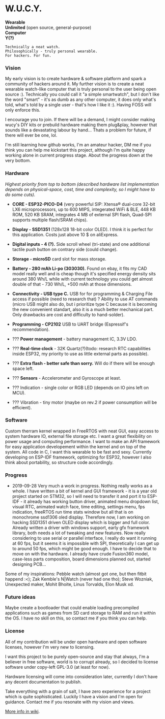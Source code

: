 # W.U.C.Y.  

  **Wearable**  
  **Unlimited** (open source, general-purpose)  
  **Computer**  
  **Y(?)**  

`Technically a neat watch.`  
`Philosophically - truly personal wearable.`  
`For hackers. For fun.`  
 
### Vision

My early vision is to create hardware & software platform and spark a community of hackers around it. 
My further vision is to create a neat wearable watch-like computer that is truly personal to the user being open source :). Technically you could call it "a simple smartwatch", but I don't like the word "smart" - it's as dumb as any other computer, it does only what's told, what's told by a single user - that's how I like it :). Having FOSS will only enforce this.

I encourage you to join. If there will be a demand, I might consider making wucy's DIY kits or prebuild hardware making them plug&play, however that sounds like a devastating labour by hand... Thats a problem for future, if there will ever be one, lol.

I'm still learning how github works, I'm an amateur hacker, DM me if you think you can help me kickstart this project, although I'm quite happy working alone in current progress stage. About the progress down at the very bottom.

### Hardware

_Highest priority from top to bottom 
(described hardware list implementation depends on physical-space, cost, time and complexity, so I might have to do some cuts)._

* **CORE - ESP32-PICO-D4** (very powerful SIP: Xtensa® dual-core 32-bit LX6 microprocessors, up to 600 MIPS, integerated WiFi & BLE, 448 KB ROM, 520 KB SRAM, integrates 4 MB of external SPI flash, Quad-SPI supports multiple flash/SRAM chips).
* **Display - SSD1351** (128x128 18-bit color OLED). I think it is perfect for this application. Costs just above 10 $ on aliExpress.
* **Digital inputs - 4 (?).** Side scroll wheel (tri-state) and one additional tactile push button on contrary side (could change).
* **Storage - microSD** card slot for mass storage.
* **Battery - 280 mAh Li-po (303030).** Found on ebay, it fits my CAD model really well and is cheap though it's specified energy density sits around 380 Wh/L while with current technology you could get almost double of that - 730 Wh/L, +500 mAh at those dimensions.
* **Connectivity - USB type C.** USB for for programming & Charging File access if possible (need to research that) ? Ability to use AT commands (micro USB might also do, but i prioritize type C because it is becoming the new convenient standart, also it is a much better mechanical part. Only drawbacks are cost and difficulty to hand-solder). 
* **Programming - CP2102**  USB to UART bridge (Espressif's recommendation).
* ??? **Power management** - battery management IC, 3.3V LDO.
* ??? **Real-time clock** - 32K Quartz(?)(todo: research RTC capabilities inside ESP32, my priority to use as little external parts as possible).
* ??? **Extra flash - better safe than sorry.** Will do if there will be enough space left. 
* ??? **Sensors** - Accelerometer and Gyroscope at least.

* ??? Indication - single color or RGB LED (depends on IO pins left on MCU).
* ??? Vibration - tiny motor (maybe on rev.2 if power consumption will be efficient).

### Software 
Custom therram kernel wrapped in FreeRTOS with neat GUI, easy access to system hardware IO, external file storage etc. I want a great flexibility on power usage and computing performance. I want to make an API framework for easy application developement within the kernel and on top of the system. All code in C, I want this wearable to be fast and sexy. Currently developing on ESP-IDF framework, optimizing for ESP32, however I also think about portability, so structure code accordingly.  

### Progress

* 2019-09-28 
Very much a work in progress. Nothing really works as a whole. I have written a bit of kernel and GUI framework - it is a year old project started on STM32, so I will need to transfer it and port it to ESP-IDF - it already has working button driver, animated menu dropdown list, visual RTC, animated watch face, time editing, settings menu, fps indication, freeRTOS run time stats window but all that is on monochrome ssd1306 oled display. Therefore now, I am working on hacking SSD1351 driven OLED display which is bigger and full color. Already written a driver with windows support, early gfx framework library, both needs a lot of tweaking and new features. Now really considering to use serial or parallel interface, I really do want it running at 60 fps, but it seems it is impossible with SPI, theoretically I can get up to around 50 fps, which might be good enough. I have to decide that to move on with the hardware. I already have crude Fusion360 model, case-less parts composition, board dimensions planned out, started designing PCB...

Some of my inspirations: 
  Pebble watch (almost got one, but then fitbit happend :<); 
  Zak Kemble's N|Watch (never had one tho);
  Steve Wozniak, Unexpected maker, Mohit Bhoite, Linus Torvalds, Elon Musk xd.

### Future ideas

Maybe create a bootloader that could enable loading precompiled applications such as games from SD card storage to RAM and run it within the OS. I have no skill on this, so contact me if you think you can help.

### License
All of my contribution will be under open hardware and open software licenses, however I'm very new to licensing.

I want this project to be purely open-source and stay that always, I'm a believer in free software, world is to corrupt already, so I decided to license software under copy-left GPL-3.0 (at least for now). 

Hardware licensing will come into consideration later, currently I don't have any decent documentation to publish.

Take everything with a grain of salt, I have zero experience for a project which is quite sophisticated.
Luckily I have a vision and I'm open for guidance. Contact me if you resonate with my vision and views.

[More info in wiki](https://github.com/therram/thera/wiki).
  
